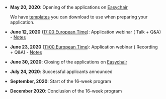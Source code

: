 - **May 20, 2020**: Opening of the applications on [Easychair](https://easychair.org/conferences/?conf=ols2)

    We have [templates](https://github.com/open-life-science/application-forms) you can download to use when preparing your application. 

- **June 12, 2020** ([17:00 European Time](https://arewemeetingyet.com/Berlin/2020-06-12/17:00/OLS-2%20application%20webinar)): Application webinar (<i class="fas fa-chalkboard-teacher"></i> Talk + Q&A) - <i class="fas fa-clipboard"></i> [Notes](https://docs.google.com/document/d/1bXfKuEOJebqIoM3tT2Qn5Y9_y1VLu4Mi8vimLHhSi78/edit?usp=sharing)
- **June 23, 2020** ([11:00 European Time](https://arewemeetingyet.com/Berlin/2020-06-23/11:00/OLS-2%20application%20webinar)): Application webinar (<i class="fab fa-youtube"></i> Recording + Q&A) - <i class="fas fa-clipboard"></i> [Notes](https://docs.google.com/document/d/1bboIr0_tkji8qnMOsMvqz8zyHfboe7fJJV8eV0J_cSs/edit?usp=sharing)
- **June 30, 2020**: Closing of the applications on [Easychair](https://easychair.org/conferences/?conf=ols2)
- **July 24, 2020**: Successful applicants announced
- **September, 2020**: Start of the 16-week program
- **December 2020**: Conclusion of the 16-week program

